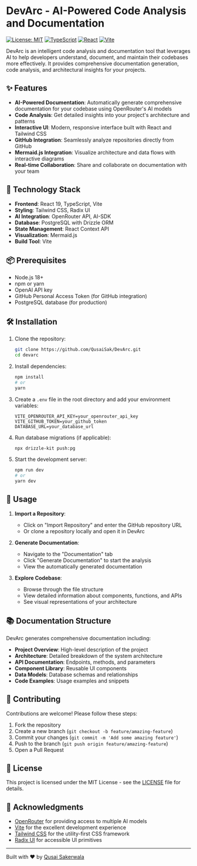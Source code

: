 # DevArc - AI-Powered Code Analysis and Documentation

[![License: MIT](https://img.shields.io/badge/License-MIT-yellow.svg)](https://opensource.org/licenses/MIT)
[![TypeScript](https://img.shields.io/badge/TypeScript-007ACC?style=flat&logo=typescript&logoColor=white)](https://www.typescriptlang.org/)
[![React](https://img.shields.io/badge/React-20232A?style=flat&logo=react&logoColor=61DAFB)](https://reactjs.org/)
[![Vite](https://img.shields.io/badge/Vite-646CFF?style=flat&logo=vite&logoColor=white)](https://vitejs.dev/)

DevArc is an intelligent code analysis and documentation tool that leverages AI to help developers understand, document, and maintain their codebases more effectively. It provides comprehensive documentation generation, code analysis, and architectural insights for your projects.

## ✨ Features

- **AI-Powered Documentation**: Automatically generate comprehensive documentation for your codebase using OpenRouter's AI models
- **Code Analysis**: Get detailed insights into your project's architecture and patterns
- **Interactive UI**: Modern, responsive interface built with React and Tailwind CSS
- **GitHub Integration**: Seamlessly analyze repositories directly from GitHub
- **Mermaid.js Integration**: Visualize architecture and data flows with interactive diagrams
- **Real-time Collaboration**: Share and collaborate on documentation with your team

## 🚀 Technology Stack

- **Frontend**: React 19, TypeScript, Vite
- **Styling**: Tailwind CSS, Radix UI
- **AI Integration**: OpenRouter API, AI-SDK
- **Database**: PostgreSQL with Drizzle ORM
- **State Management**: React Context API
- **Visualization**: Mermaid.js
- **Build Tool**: Vite

## 📦 Prerequisites

- Node.js 18+
- npm or yarn
- OpenAI API key
- GitHub Personal Access Token (for GitHub integration)
- PostgreSQL database (for production)

## 🛠️ Installation

1. Clone the repository:

   ```bash
   git clone https://github.com/QusaiSak/DevArc.git
   cd devarc
   ```

2. Install dependencies:

   ```bash
   npm install
   # or
   yarn
   ```

3. Create a `.env` file in the root directory and add your environment variables:

   ```env
   VITE_OPENROUTER_API_KEY=your_openrouter_api_key
   VITE_GITHUB_TOKEN=your_github_token
   DATABASE_URL=your_database_url
   ```

4. Run database migrations (if applicable):

   ```bash
   npx drizzle-kit push:pg
   ```

5. Start the development server:
   ```bash
   npm run dev
   # or
   yarn dev
   ```

## 🚀 Usage

1. **Import a Repository**:

   - Click on "Import Repository" and enter the GitHub repository URL
   - Or clone a repository locally and open it in DevArc

2. **Generate Documentation**:

   - Navigate to the "Documentation" tab
   - Click "Generate Documentation" to start the analysis
   - View the automatically generated documentation

3. **Explore Codebase**:
   - Browse through the file structure
   - View detailed information about components, functions, and APIs
   - See visual representations of your architecture

## 📚 Documentation Structure

DevArc generates comprehensive documentation including:

- **Project Overview**: High-level description of the project
- **Architecture**: Detailed breakdown of the system architecture
- **API Documentation**: Endpoints, methods, and parameters
- **Component Library**: Reusable UI components
- **Data Models**: Database schemas and relationships
- **Code Examples**: Usage examples and snippets

## 🤝 Contributing

Contributions are welcome! Please follow these steps:

1. Fork the repository
2. Create a new branch (`git checkout -b feature/amazing-feature`)
3. Commit your changes (`git commit -m 'Add some amazing feature'`)
4. Push to the branch (`git push origin feature/amazing-feature`)
5. Open a Pull Request

## 📄 License

This project is licensed under the MIT License - see the [LICENSE](LICENSE) file for details.

## 🙏 Acknowledgments

- [OpenRouter](https://openrouter.ai/) for providing access to multiple AI models
- [Vite](https://vitejs.dev/) for the excellent development experience
- [Tailwind CSS](https://tailwindcss.com/) for the utility-first CSS framework
- [Radix UI](https://www.radix-ui.com/) for accessible UI primitives

---

Built with ❤️ by [Qusai Sakerwala](https://github.com/QusaiSak)
